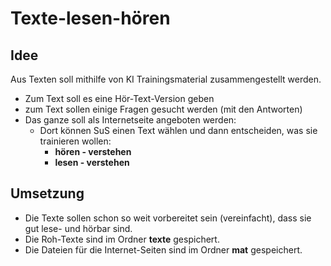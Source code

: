 # Texte-lesen-hören

## Idee

Aus Texten soll mithilfe von KI Trainingsmaterial zusammengestellt werden.

- Zum Text soll es eine Hör-Text-Version geben
- zum Text sollen einige Fragen gesucht werden (mit den Antworten)
- Das ganze soll als Internetseite angeboten werden:
  - Dort können SuS einen Text wählen und dann entscheiden, was sie trainieren wollen:
    - **hören - verstehen** 
    - **lesen - verstehen**


## Umsetzung

- Die Texte sollen schon so weit vorbereitet sein (vereinfacht), dass sie gut lese- und hörbar sind.
- Die Roh-Texte sind im Ordner **texte** gespichert.
- Die Dateien für die Internet-Seiten sind im Ordner **mat** gespeichert.